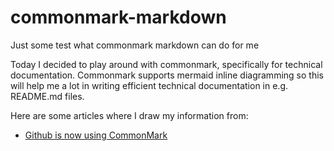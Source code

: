 # commonmark-markdown
Just some test what commonmark markdown can do for me

Today I decided to play around with commonmark, specifically for technical documentation. Commonmark supports mermaid inline diagramming so this will help me a lot in writing efficient technical documentation in e.g. README.md files.

Here are some articles where I draw my information from:

- [Github is now using CommonMark](https://talk.commonmark.org/t/github-is-now-using-commonmark-and-a-modified-version-of-cmark/2365)
